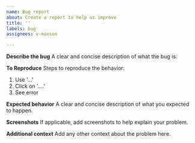 ```yaml
---
name: Bug report
about: Create a report to help us improve
title: ''
labels: bug
assignees: v-maxson

---
```


**Describe the bug**
A clear and concise description of what the bug is.

**To Reproduce**
Steps to reproduce the behavior:
1. Use '...'
2. Click on '....'
4. See error

**Expected behavior**
A clear and concise description of what you expected to happen.

**Screenshots**
If applicable, add screenshots to help explain your problem.

**Additional context**
Add any other context about the problem here.
